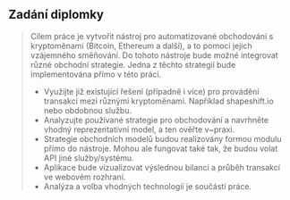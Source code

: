 ## Zadání diplomky
> Cílem práce je vytvořit nástroj pro automatizované obchodování s kryptoměnami (Bitcoin, Ethereum a další), a to pomocí jejich vzájemného směňování. Do tohoto nástroje bude možné integrovat různé obchodní strategie. Jedna z těchto strategií bude implementována přímo v této práci.
> - Využijte již existující řešení (případně i více) pro provádění transakcí mezi různými kryptoměnami. Například shapeshift.io nebo obdobnou službu.
> - Analyzujte používané strategie pro obchodování a navrhněte vhodný reprezentativní model, a ten ověřte v~praxi.
> - Strategie obchodních modelů budou realizovány formou modulu přímo do nástroje. Mohou ale fungovat také tak, že budou volat API jiné služby/systému.
> - Aplikace bude vizualizovat výslednou bilanci a průběh transakcí ve webovém rozhraní.
> - Analýza a volba vhodných technologií je součástí práce.
